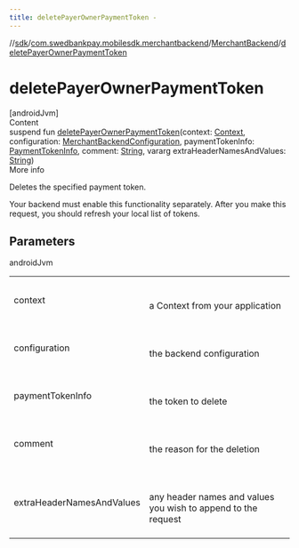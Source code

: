```yaml
---
title: deletePayerOwnerPaymentToken -
---
```

//[sdk](../../../index)/[com.swedbankpay.mobilesdk.merchantbackend](../index)/[MerchantBackend](index)/[deletePayerOwnerPaymentToken](delete-payer-owner-payment-token)



# deletePayerOwnerPaymentToken  
[androidJvm]  
Content  
suspend fun [deletePayerOwnerPaymentToken](delete-payer-owner-payment-token)(context: [Context](https://developer.android.com/reference/kotlin/android/content/Context.html), configuration: [MerchantBackendConfiguration](../-merchant-backend-configuration/index), paymentTokenInfo: [PaymentTokenInfo](../-payment-token-info/index), comment: [String](https://kotlinlang.org/api/latest/jvm/stdlib/kotlin/-string/index.html), vararg extraHeaderNamesAndValues: [String](https://kotlinlang.org/api/latest/jvm/stdlib/kotlin/-string/index.html))  
More info  


Deletes the specified payment token.



Your backend must enable this functionality separately. After you make this request, you should refresh your local list of tokens.



## Parameters  
  
androidJvm  
  
| | |
|---|---|
| <a name="com.swedbankpay.mobilesdk.merchantbackend/MerchantBackend/deletePayerOwnerPaymentToken/#android.content.Context#com.swedbankpay.mobilesdk.merchantbackend.MerchantBackendConfiguration#com.swedbankpay.mobilesdk.merchantbackend.PaymentTokenInfo#kotlin.String#kotlin.Array[kotlin.String]/PointingToDeclaration/"></a>context| <a name="com.swedbankpay.mobilesdk.merchantbackend/MerchantBackend/deletePayerOwnerPaymentToken/#android.content.Context#com.swedbankpay.mobilesdk.merchantbackend.MerchantBackendConfiguration#com.swedbankpay.mobilesdk.merchantbackend.PaymentTokenInfo#kotlin.String#kotlin.Array[kotlin.String]/PointingToDeclaration/"></a><br><br>a Context from your application<br><br>|
| <a name="com.swedbankpay.mobilesdk.merchantbackend/MerchantBackend/deletePayerOwnerPaymentToken/#android.content.Context#com.swedbankpay.mobilesdk.merchantbackend.MerchantBackendConfiguration#com.swedbankpay.mobilesdk.merchantbackend.PaymentTokenInfo#kotlin.String#kotlin.Array[kotlin.String]/PointingToDeclaration/"></a>configuration| <a name="com.swedbankpay.mobilesdk.merchantbackend/MerchantBackend/deletePayerOwnerPaymentToken/#android.content.Context#com.swedbankpay.mobilesdk.merchantbackend.MerchantBackendConfiguration#com.swedbankpay.mobilesdk.merchantbackend.PaymentTokenInfo#kotlin.String#kotlin.Array[kotlin.String]/PointingToDeclaration/"></a><br><br>the backend configuration<br><br>|
| <a name="com.swedbankpay.mobilesdk.merchantbackend/MerchantBackend/deletePayerOwnerPaymentToken/#android.content.Context#com.swedbankpay.mobilesdk.merchantbackend.MerchantBackendConfiguration#com.swedbankpay.mobilesdk.merchantbackend.PaymentTokenInfo#kotlin.String#kotlin.Array[kotlin.String]/PointingToDeclaration/"></a>paymentTokenInfo| <a name="com.swedbankpay.mobilesdk.merchantbackend/MerchantBackend/deletePayerOwnerPaymentToken/#android.content.Context#com.swedbankpay.mobilesdk.merchantbackend.MerchantBackendConfiguration#com.swedbankpay.mobilesdk.merchantbackend.PaymentTokenInfo#kotlin.String#kotlin.Array[kotlin.String]/PointingToDeclaration/"></a><br><br>the token to delete<br><br>|
| <a name="com.swedbankpay.mobilesdk.merchantbackend/MerchantBackend/deletePayerOwnerPaymentToken/#android.content.Context#com.swedbankpay.mobilesdk.merchantbackend.MerchantBackendConfiguration#com.swedbankpay.mobilesdk.merchantbackend.PaymentTokenInfo#kotlin.String#kotlin.Array[kotlin.String]/PointingToDeclaration/"></a>comment| <a name="com.swedbankpay.mobilesdk.merchantbackend/MerchantBackend/deletePayerOwnerPaymentToken/#android.content.Context#com.swedbankpay.mobilesdk.merchantbackend.MerchantBackendConfiguration#com.swedbankpay.mobilesdk.merchantbackend.PaymentTokenInfo#kotlin.String#kotlin.Array[kotlin.String]/PointingToDeclaration/"></a><br><br>the reason for the deletion<br><br>|
| <a name="com.swedbankpay.mobilesdk.merchantbackend/MerchantBackend/deletePayerOwnerPaymentToken/#android.content.Context#com.swedbankpay.mobilesdk.merchantbackend.MerchantBackendConfiguration#com.swedbankpay.mobilesdk.merchantbackend.PaymentTokenInfo#kotlin.String#kotlin.Array[kotlin.String]/PointingToDeclaration/"></a>extraHeaderNamesAndValues| <a name="com.swedbankpay.mobilesdk.merchantbackend/MerchantBackend/deletePayerOwnerPaymentToken/#android.content.Context#com.swedbankpay.mobilesdk.merchantbackend.MerchantBackendConfiguration#com.swedbankpay.mobilesdk.merchantbackend.PaymentTokenInfo#kotlin.String#kotlin.Array[kotlin.String]/PointingToDeclaration/"></a><br><br>any header names and values you wish to append to the request<br><br>|
  
  



